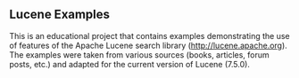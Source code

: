 Lucene Examples
----------------------------------------------------------------------------------------------------

This is an educational project that contains examples demonstrating the use of features
of the Apache Lucene search library (http://lucene.apache.org). The examples were taken
from various sources (books, articles, forum posts, etc.) and adapted for the current
version of Lucene (7.5.0).
